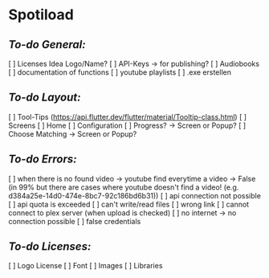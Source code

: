 # Spotiload

## *To-do General:*

[ ] Licenses
Idea Logo/Name?
[ ] API-Keys -> for publishing?
[ ] Audiobooks
[ ] documentation of functions
[ ] youtube playlists
[ ] .exe erstellen


## *To-do Layout:*
[ ] Tool-Tips (https://api.flutter.dev/flutter/material/Tooltip-class.html)
[ ] Screens
    [ ] Home
    [ ] Configuration
    [ ] Progress? -> Screen or Popup?
    [ ] Choose Matching -> Screen or Popup?





## *To-do Errors:*
[ ] when there is no found video -> youtube find everytime a video -> False (in 99% but there are cases where youtube doesn't find a video! (e.g. d384a25e-14d0-474e-8bc7-92c186bd6b31))
[ ] api connection not possible
[ ] api quota is exceeded
[ ] can't write/read files
[ ] wrong link
[ ] cannot connect to plex server (when upload is checked)
[ ] no internet -> no connection possible
[ ] false credentials 


## *To-do Licenses:*
[ ] Logo License
    [ ] Font
    [ ] Images
    [ ] Libraries
